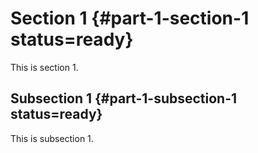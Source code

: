 # Section 1 {#part-1-section-1 status=ready} 

This is section 1. 

## Subsection 1 {#part-1-subsection-1 status=ready}

This is subsection 1.
